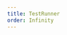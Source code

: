 ```yaml
---
title: TestRunner
order: Infinity
---
```


<NuxtStoriesTestRunner testFile="test/specs/Module.spec.js" />